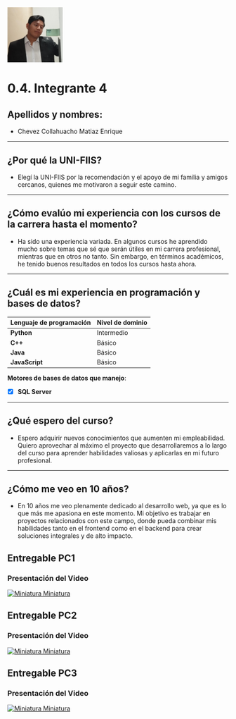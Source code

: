 <img src="0.4.png" alt="0.4" style="width: 25%; height: auto;" />

# 0.4. Integrante 4
## Apellidos y nombres:

- Chevez Collahuacho Matiaz Enrique
---
## ¿Por qué la UNI-FIIS?

- Elegí la UNI-FIIS por la recomendación y el apoyo de mi familia y amigos cercanos, quienes me motivaron a seguir este camino.
---

## ¿Cómo evalúo mi experiencia con los cursos de la carrera hasta el momento?

- Ha sido una experiencia variada. En algunos cursos he aprendido mucho sobre temas que sé que serán útiles en mi carrera profesional, mientras que en otros no tanto. Sin embargo, en términos académicos, he tenido buenos resultados en todos los cursos hasta ahora.
---

## ¿Cuál es mi experiencia en programación y bases de datos?

| Lenguaje de programación | Nivel de dominio |
| ------------------------ | ---------------- |
| **Python**               | Intermedio       |
| **C++**                  | Básico           |
| **Java**                 | Básico           |
| **JavaScript**           | Básico           |

**Motores de bases de datos que manejo**:

- [x] **SQL Server**
---

## ¿Qué espero del curso?

- Espero adquirir nuevos conocimientos que aumenten mi empleabilidad. Quiero aprovechar al máximo el proyecto que desarrollaremos a lo largo del curso para aprender habilidades valiosas y aplicarlas en mi futuro profesional.
---

## ¿Cómo me veo en 10 años?

- En 10 años me veo plenamente dedicado al desarrollo web, ya que es lo que más me apasiona en este momento. Mi objetivo es trabajar en proyectos relacionados con este campo, donde pueda combinar mis habilidades tanto en el frontend como en el backend para crear soluciones integrales y de alto impacto.

## Entregable PC1

### Presentación del Video

[![Miniatura Miniatura](http://img.youtube.com/vi/7gvJtsVDltk/0.jpg)](http://www.youtube.com/watch?v=7gvJtsVDltk)

## Entregable PC2

### Presentación del Video

[![Miniatura Miniatura](http://img.youtube.com/vi/WQNlQxmeowc/0.jpg)](https://www.youtube.com/watch?v=WQNlQxmeowc)

## Entregable PC3

### Presentación del Video

[![Miniatura Miniatura](http://img.youtube.com/vi/UswH7XXmWgA?si=04yTMmntaKO64iym/0.jpg)](https://youtu.be/UswH7XXmWgA?si=04yTMmntaKO64iym)
